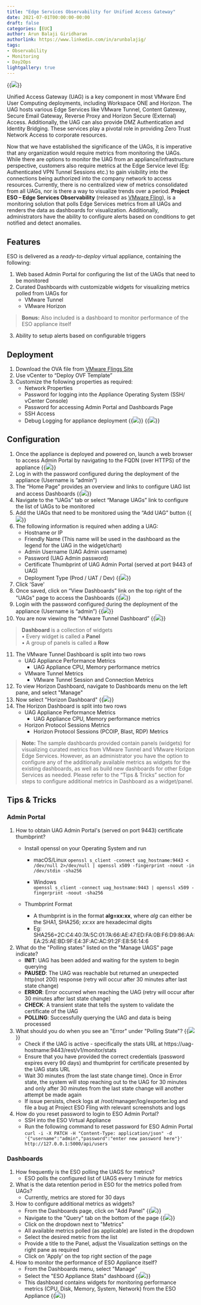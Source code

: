 ```yaml
---
title: "Edge Services Observability for Unified Access Gateway"
date: 2021-07-01T00:00:00-00:00
draft: false
categories: [EUC]
author: Arun Balaji Giridharan
authorlink: https://www.linkedin.com/in/arunbalajig/
tags:
- Observability
- Monitoring
- Day2Ops
lightgallery: true
---
```

{{<image src="/img/euc/eso/eso-round.png" caption="Edge Services Observability">}}
<p class="cap">
Unified Access Gateway (UAG) is a key component in most VMware End User Computing deployments, including Workspace ONE and Horizon. The UAG hosts various Edge Services like VMware Tunnel, Content Gateway, Secure Email Gateway, Reverse Proxy and Horizon Secure (External) Access. Additionally, the UAG can also provide DMZ Authentication and Identity Bridging. These services play a pivotal role in providing Zero Trust Network Access to corporate resources.
</p>

Now that we have established the significance of the UAGs, it is imperative that any organization would require metrics from monitoring the UAGs. While there are options to monitor the UAG from an appliance/infrastructure perspective, customers also require metrics at the Edge Service level (Eg: Authenticated VPN Tunnel Sessions etc.) to gain visibility into the connections being authorized into the company network to access resources. Currently, there is no centralized view of metrics consolidated from all UAGs, nor is there a way to visualize trends over a period. __Project ESO – Edge Services Observability__ (released as [VMware Fling](https://flings.vmware.com/edge-services-observability "Project ESO")), is a monitoring solution that polls Edge Services metrics from all UAGs and renders the data as dashboards for visualization. Additionally, administrators have the ability to configure alerts based on conditions to get notified and detect anomalies.

## Features
ESO is delivered as a _ready-to-deploy_ virtual appliance, containing the following:
 1. Web based Admin Portal for configuring the list of the UAGs that need to be monitored
 2. Curated Dashboards with customizable widgets for visualizing metrics polled from UAGs for
	- VMware Tunnel
	- VMware Horizon
> **Bonus:** Also included is a dashboard to monitor performance of the ESO appliance itself
 3. Ability to setup alerts based on configurable triggers

## Deployment
 1. Download the OVA file from [VMware Flings Site](https://flings.vmware.com/edge-services-observability "VMware Flings")
 2. Use vCenter to “Deploy OVF Template”
 3. Customize the following properties as required:
	- Network Properties
	- Password for logging into the Appliance Operating System (SSH/ vCenter Console)
	- Password for accessing Admin Portal and Dashboards Page
	- SSH Access
	- Debug Logging for appliance deployment
	{{<image src="/img/euc/eso/eso_12.png" caption="ESO - OVA Deployment - Customize template">}}
	{{<image src="/img/euc/eso/eso_11.png" caption="ESO - OVA Deployment - Customize template">}}

## Configuration
 1. Once the appliance is deployed and powered on, launch a web browser to access Admin Portal by navigating to the FQDN (over HTTPS) of the appliance
	{{<image src="/img/euc/eso/eso_7.png" caption="ESO Admin Portal Login">}}
 2. Log in with the password configured during the deployment of the appliance (Username is “admin”)
 3. The “Home Page” provides an overview and links to configure UAG list and access Dashboards
	{{<image src="/img/euc/eso/eso_39.png" caption="ESO Admin Portal Home Page">}}
 4. Navigate to the “UAGs” tab or select “Manage UAGs” link to configure the list of UAGs to be monitored
 5. Add the UAGs that need to be monitored using the “Add UAG” button
	{{<image src="/img/euc/eso/eso_40.png" caption="ESO Admin Portal - Manage UAGs Page">}}
 6. The following information is required when adding a UAG:
	- Hostname or IP
	- Friendly Name (This name will be used in the dashboard as the legend for the UAG in the widget/chart)
	- Admin Username (UAG Admin username)
	- Password (UAG Admin password)
	- Certificate Thumbprint of UAG Admin Portal (served at port 9443 of UAG)
	- Deployment Type (Prod / UAT / Dev)
	{{<image src="/img/euc/eso/eso_35.png" caption="ESO Admin Portal - Add UAG Page">}}
 7. Click 'Save'
 8. Once saved, click on “View Dashboards” link on the top right of the "UAGs" page to access the Dashboards
	{{<image src="/img/euc/eso/eso_37.png" caption="ESO Admin Portal - Manage UAGS Page">}}
 9. Login with the password configured during the deployment of the appliance (Username is “admin”)
 	{{<image src="/img/euc/eso/eso_38.png" caption="ESO Dashboards - Login Page">}}	
 10. You are now viewing the “VMware Tunnel Dashboard”
	 {{<image src="/img/euc/eso/eso_9.png" caption="VMware Tunnel Dashboard">}}
> 	 **Dashboard** is a collection of widgets <br>
	 &bull;  Every widget is called a __Panel__ <br>
	 &bull;  A group of panels is called a __Row__
 11. The VMware Tunnel Dashboard is split into two rows
	 - UAG Appliance Performance Metrics
	   - UAG Appliance CPU, Memory performance metrics
	 - VMware Tunnel Metrics
	   - VMware Tunnel Session and Connection Metrics
 12. To view Horizon Dashboard, navigate to Dashboards menu on the left pane, and select "Manage"
 13. Now select "Horizon Dashboard"
	 {{<image src="/img/euc/eso/eso_27.png" caption="VMware Horizon Dashboard">}}
 14. The Horizon Dashboard is split into two rows
	 - UAG Appliance Performance Metrics
	   - UAG Appliance CPU, Memory performance metrics
	 - Horizon Protocol Sessions Metrics
	   - Horizon Protocol Sessions (PCOIP, Blast, RDP) Metrics
> **Note:** The sample dashboards provided contain panels (widgets) for visualizing curated metrics from VMware Tunnel and VMware Horizon Edge Services. However, as an administrator you have the option to configure any of the additionally available metrics as widgets for the existing dashboards, as well as build new dashboards for other Edge Services as needed. Please refer to the “Tips & Tricks” section for steps to configure additional metrics in Dashboard as a widget/panel.
 
## Tips & Tricks
### Admin Portal
1. How to obtain UAG Admin Portal's (served on port 9443) certificate thumbprint?
	- Install openssl on your Operating System and run
		- macOS/Linux
		``` openssl s_client -connect uag_hostname:9443 < /dev/null 2>/dev/null | openssl x509 -fingerprint -noout -in /dev/stdin -sha256 ```

		- Windows <br>
		``` openssl s_client -connect uag_hostname:9443 | openssl x509 -fingerprint -noout -sha256 ```
		
	- Thumbprint Format
		- A thumbprint is in the format __alg=xx:xx__, where _alg_ can either be the SHA1, SHA256; _xx:xx_ are hexadecimal digits
		- Eg: SHA256=2C:C4:40:7A:5C:01:7A:66:AE:47:ED:FA:0B:F6:D9:86:AA:EA:25:AE:BD:9F:E4:3F:AC:AC:91:2F:E8:56:14:6
2. What do the "Polling states" listed on the "Manage UAGS" page indicate?
	- **INIT**: UAG has been added and waiting for the system to begin querying
	- **PAUSED**: The UAG was reachable but returned an unexpected http(not 200) response (retry will occur after 30 minutes after last state change)
	- **ERROR**: Error occurred when reaching the UAG (retry will occur after 30 minutes after last state change)
	- **CHECK**: A transient state that tells the system to validate the certificate of the UAG
	- **POLLING**: Successfully querying the UAG and data is being processed
3. What should you do when you see an "Error" under "Polling State"?
	{{<image src="/img/euc/eso/eso_34.png" caption="ESO Admin Portal - Error Polling State">}}
	- Check if the UAG is active - specifically the stats URL at https://uag-hostname:9443/rest/v1/monitor/stats
	- Ensure that you have provided the correct credentials (password expires every 90 days) and thumbprint for certificate presented by the UAG stats URL
	- Wait 30 minutes (from the last state change time). Once in Error state, the system will stop reaching out to the UAG for 30 minutes and only after 30 minutes from the last state change will another attempt be made again
	- If issue persists, check logs at /root/manager/log/exporter.log and file a bug at Project ESO Fling with relevant screenshots and logs
4. How do you reset password to login to ESO Admin Portal?
	- SSH into the ESO Virtual Appliance
	- Run the following command to reset password for ESO Admin Portal
		``` curl -i -X PATCH -H "Content-Type: application/json" -d '{"username":"admin","password":"enter new password here"}' http://127.0.0.1:5000/api/users ```

### Dashboards
1. How frequently is the ESO polling the UAGS for metrics?
	- ESO polls the configured list of UAGS every 1 minute for metrics
2. What is the data retention period in ESO for the metrics polled from UAGs?
	- Currently, metrics are stored for 30 days
3. How to configure additional metrics as widgets?
	- From the Dashboards page, click on "Add Panel"
	{{<image src="/img/euc/eso/eso_32.png" caption="Dashboards - Add Panel">}}
	- Navigate to the "Query" tab on the bottom of the page
	{{<image src="/img/euc/eso/eso_28.png" caption="Dashboards - Add Panel - New Metrics Query">}}
	- Click on the dropdown next to "Metrics"
	- All available metrics polled (as applicable) are listed in the dropdown
	- Select the desired metric from the list
	- Provide a title to the Panel, adjust the Visualization settings on the right pane as required
	- Click on 'Apply' on the top right section of the page
4. How to monitor the performance of ESO Appliance itself?
	- From the Dashboards menu, select "Manage" 
	- Select the "ESO Appliance Stats" dashboard
	{{<image src="/img/euc/eso/eso_21.png" caption="ESO Appliance Stats">}}
	- This dashboard contains widgets for monitoring performance metrics (CPU, Disk, Memory, System, Network) from the ESO Appliance
	{{<image src="/img/euc/eso/eso_26.png" caption="ESO Appliance Stats">}}





		
 
	
